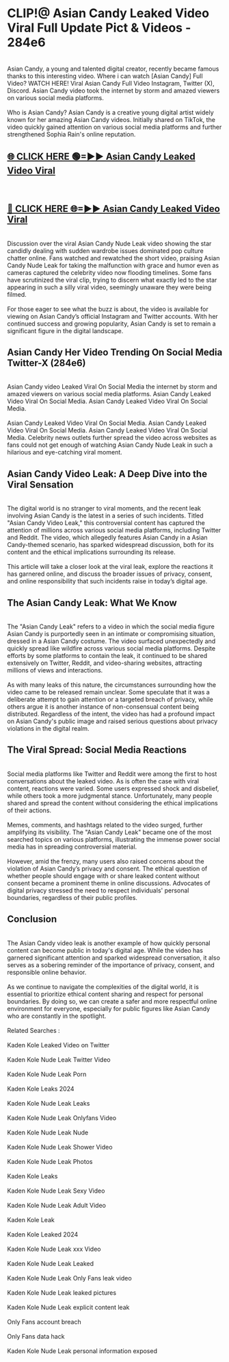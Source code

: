 # CLIP!@ Asian Candy Leaked Video Viral Full Update Pict & Videos - 284e6
<br>
Asian Candy, a young and talented digital creator, recently became famous thanks to this interesting video. Where i can watch [Asian Candy] Full Video? WATCH HERE! Viral Asian Candy Full Video Instagram, Twitter (X), Discord. Asian Candy video took the internet by storm and amazed viewers on various social media platforms.
<br><br>
Who is Asian Candy? Asian Candy is a creative young digital artist widely known for her amazing Asian Candy videos. Initially shared on TikTok, the video quickly gained attention on various social media platforms and further strengthened Sophia Rain's online reputation.
<br>
<h2><a href="https://bestclip.site?title=Asian_Candy">🌐 CLICK HERE 🟢=►► Asian Candy Leaked Video Viral</a></h2>
<br>
<h2><a href="https://bestclip.site?title=Asian_Candy">🔴 CLICK HERE 🌐=►► Asian Candy Leaked Video Viral</a></h2>
<br>
Discussion over the viral Asian Candy Nude Leak video showing the star candidly dealing with sudden wardrobe issues dominated pop culture chatter online. Fans watched and rewatched the short video, praising Asian Candy Nude Leak for taking the malfunction with grace and humor even as cameras captured the celebrity video now flooding timelines. Some fans have scrutinized the viral clip, trying to discern what exactly led to the star appearing in such a silly viral video, seemingly unaware they were being filmed.
<br><br>
For those eager to see what the buzz is about, the video is available for viewing on Asian Candy’s official Instagram and Twitter accounts. With her continued success and growing popularity, Asian Candy is set to remain a significant figure in the digital landscape.
<br>
<h2>Asian Candy Her Video Trending On Social Media Twitter-X (284e6)</h2>
<br>
Asian Candy video Leaked Viral On Social Media the internet by storm and amazed viewers on various social media platforms. Asian Candy Leaked Video Viral On Social Media. Asian Candy Leaked Video Viral On Social Media.
<br><br>
Asian Candy Leaked Video Viral On Social Media. Asian Candy Leaked Video Viral On Social Media. Asian Candy Leaked Video Viral On Social Media. Celebrity news outlets further spread the video across websites as fans could not get enough of watching Asian Candy Nude Leak in such a hilarious and eye-catching viral moment.
<br>
<h2>Asian Candy Video Leak: A Deep Dive into the Viral Sensation</h2>
<br>
The digital world is no stranger to viral moments, and the recent leak involving Asian Candy is the latest in a series of such incidents. Titled "Asian Candy Video Leak," this controversial content has captured the attention of millions across various social media platforms, including Twitter and Reddit. The video, which allegedly features Asian Candy in a Asian Candy-themed scenario, has sparked widespread discussion, both for its content and the ethical implications surrounding its release.
<br><br>
This article will take a closer look at the viral leak, explore the reactions it has garnered online, and discuss the broader issues of privacy, consent, and online responsibility that such incidents raise in today’s digital age.
<br>
<h2>The Asian Candy Leak: What We Know</h2>
<br>
The "Asian Candy Leak" refers to a video in which the social media figure Asian Candy is purportedly seen in an intimate or compromising situation, dressed in a Asian Candy costume. The video surfaced unexpectedly and quickly spread like wildfire across various social media platforms. Despite efforts by some platforms to contain the leak, it continued to be shared extensively on Twitter, Reddit, and video-sharing websites, attracting millions of views and interactions.
<br><br>
As with many leaks of this nature, the circumstances surrounding how the video came to be released remain unclear. Some speculate that it was a deliberate attempt to gain attention or a targeted breach of privacy, while others argue it is another instance of non-consensual content being distributed. Regardless of the intent, the video has had a profound impact on Asian Candy's public image and raised serious questions about privacy violations in the digital realm.
<br>
<h2>The Viral Spread: Social Media Reactions</h2>
<br>
Social media platforms like Twitter and Reddit were among the first to host conversations about the leaked video. As is often the case with viral content, reactions were varied. Some users expressed shock and disbelief, while others took a more judgmental stance. Unfortunately, many people shared and spread the content without considering the ethical implications of their actions.
<br><br>
Memes, comments, and hashtags related to the video surged, further amplifying its visibility. The "Asian Candy Leak" became one of the most searched topics on various platforms, illustrating the immense power social media has in spreading controversial material.
<br><br>
However, amid the frenzy, many users also raised concerns about the violation of Asian Candy’s privacy and consent. The ethical question of whether people should engage with or share leaked content without consent became a prominent theme in online discussions. Advocates of digital privacy stressed the need to respect individuals' personal boundaries, regardless of their public profiles.
<br>
<h2>Conclusion</h2>
<br>
The Asian Candy video leak is another example of how quickly personal content can become public in today's digital age. While the video has garnered significant attention and sparked widespread conversation, it also serves as a sobering reminder of the importance of privacy, consent, and responsible online behavior.
<br><br>
As we continue to navigate the complexities of the digital world, it is essential to prioritize ethical content sharing and respect for personal boundaries. By doing so, we can create a safer and more respectful online environment for everyone, especially for public figures like Asian Candy who are constantly in the spotlight.
<br><br>
Related Searches :
<br><br>
Kaden Kole Leaked Video on Twitter
<br><br>
Kaden Kole Nude Leak Twitter Video
<br><br>
Kaden Kole Nude Leak Porn
<br><br>
Kaden Kole Leaks 2024
<br><br>
Kaden Kole Nude Leak Leaks
<br><br>
Kaden Kole Nude Leak Onlyfans Video
<br><br>
Kaden Kole Nude Leak Nude
<br><br>
Kaden Kole Nude Leak Shower Video
<br><br>
Kaden Kole Nude Leak Photos
<br><br>
Kaden Kole Leaks
<br><br>
Kaden Kole Nude Leak Sexy Video
<br><br>
Kaden Kole Nude Leak Adult Video
<br><br>
Kaden Kole Leak
<br><br>
Kaden Kole Leaked 2024
<br><br>
Kaden Kole Nude Leak xxx Video
<br><br>
Kaden Kole Nude Leak Leaked
<br><br>
Kaden Kole Nude Leak Only Fans leak video
<br><br>
Kaden Kole Nude Leak leaked pictures
<br><br>
Kaden Kole Nude Leak explicit content leak
<br><br>
Only Fans account breach
<br><br>
Only Fans data hack
<br><br>
Kaden Kole Nude Leak personal information exposed